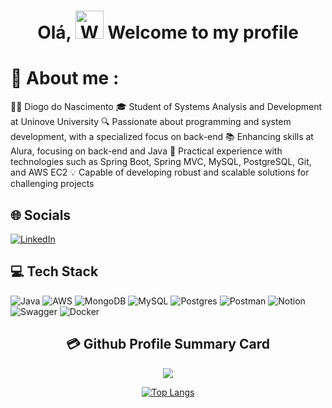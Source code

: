 <h1 align="center"> Olá, <img src="https://raw.githubusercontent.com/nixin72/nixin72/master/wave.gif" 
         alt="Waving hand animated gif"
         height="45"
         width="45" /> Welcome to my profile</h1>



# 💫 About me :
👨‍💻 Diogo do Nascimento
🎓 Student of Systems Analysis and Development at Uninove University
🔍 Passionate about programming and system development, with a specialized focus on back-end
📚 Enhancing skills at Alura, focusing on back-end and Java
💼 Practical experience with technologies such as Spring Boot, Spring MVC, MySQL, PostgreSQL, Git, and AWS EC2
💡 Capable of developing robust and scalable solutions for challenging projects


## 🌐 Socials
 [![LinkedIn](https://img.shields.io/badge/LinkedIn-0077B5?style=for-the-badge&logo=linkedin&logoColor=white)](https://www.linkedin.com/in/diogo-do-nascimento-68a837214/) 

## 💻 Tech Stack
  ![Java](https://img.shields.io/badge/java-%23ED8B00.svg?style=for-the-badge&logo=java&logoColor=white)  ![AWS](https://img.shields.io/badge/AWS-%23FF9900.svg?style=for-the-badge&logo=amazon-aws&logoColor=white) ![MongoDB](https://img.shields.io/badge/MongoDB-%234ea94b.svg?style=for-the-badge&logo=mongodb&logoColor=white) ![MySQL](https://img.shields.io/badge/mysql-%2300f.svg?style=for-the-badge&logo=mysql&logoColor=white) ![Postgres](https://img.shields.io/badge/postgres-%23316192.svg?style=for-the-badge&logo=postgresql&logoColor=white)  ![Postman](https://img.shields.io/badge/Postman-FF6C37?style=for-the-badge&logo=postman&logoColor=white) ![Notion](https://img.shields.io/badge/Notion-%23000000.svg?style=for-the-badge&logo=notion&logoColor=white) ![Swagger](https://img.shields.io/badge/-Swagger-%23Clojure?style=for-the-badge&logo=swagger&logoColor=white) ![Docker](https://img.shields.io/badge/docker-%230db7ed.svg?style=for-the-badge&logo=docker&logoColor=white)


<div align="center">

## 💳 Github Profile Summary Card
<p align="center">
  <img src="https://github-profile-summary-cards.vercel.app/api/cards/profile-details?username=Diog007&theme=vue"/>
</p>

[![Top Langs](https://github-readme-stats.vercel.app/api/top-langs/?username=Diog007&layout=donut)](https://github.com/Diog007)

</div>
